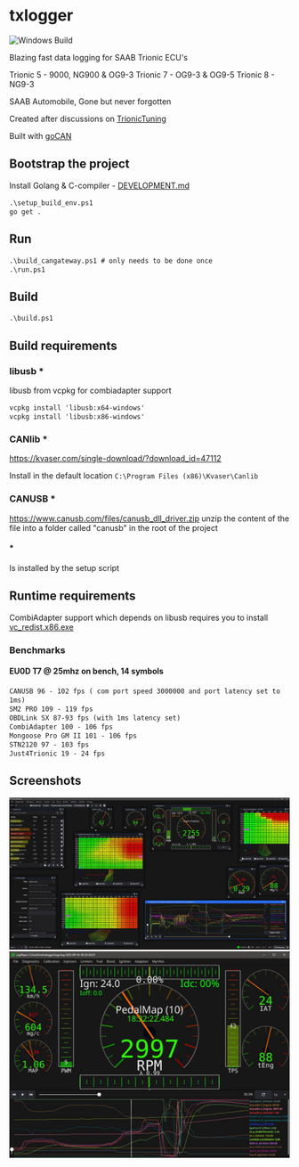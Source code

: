 # txlogger
![Windows Build](https://github.com/roffe/txlogger/actions/workflows/windows.yml/badge.svg)

Blazing fast data logging for SAAB Trionic ECU's

Trionic 5 - 9000, NG900 & OG9-3
Trionic 7 - OG9-3 & OG9-5
Trionic 8 - NG9-3

SAAB Automobile, Gone but never forgotten

Created after discussions on [TrionicTuning](https://www.trionictuning.com/forum/viewtopic.php?f=34&t=14297)

Built with [goCAN](https://github.com/roffe/gocan)

## Bootstrap the project

Install Golang & C-compiler - [DEVELOPMENT.md](DEVELOPMENT.md)

    .\setup_build_env.ps1
    go get .

## Run
    .\build_cangateway.ps1 # only needs to be done once
    .\run.ps1

## Build
    .\build.ps1

## Build requirements

### libusb *

libusb from vcpkg for combiadapter support

    vcpkg install 'libusb:x64-windows'
    vcpkg install 'libusb:x86-windows'

### CANlib *

https://kvaser.com/single-download/?download_id=47112

Install in the default location `C:\Program Files (x86)\Kvaser\Canlib`

### CANUSB *

https://www.canusb.com/files/canusb_dll_driver.zip
unzip the content of the file into a folder called "canusb" in the root of the project

#### *
Is installed by the setup script

## Runtime requirements

CombiAdapter support which depends on libusb requires you to install [vc_redist.x86.exe](https://www.microsoft.com/en-gb/download/confirmation.aspx?id=48145)

### Benchmarks

#### EU0D T7 @ 25mhz on bench, 14 symbols

    CANUSB 96 - 102 fps ( com port speed 3000000 and port latency set to 1ms)
    SM2 PRO 109 - 119 fps
    OBDLink SX 87-93 fps (with 1ms latency set)
    CombiAdapter 100 - 106 fps
    Mongoose Pro GM II 101 - 106 fps
    STN2120 97 - 103 fps
    Just4Trionic 19 - 24 fps

## Screenshots

![](txlogger.jpg)
![](txlogger2.jpg)
